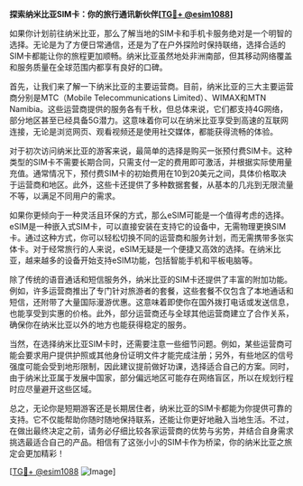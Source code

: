 **探索纳米比亚SIM卡：你的旅行通讯新伙伴[[TG💪+ @esim1088](https://t.me/s/esim1088)]**

如果你计划前往纳米比亚，那么了解当地的SIM卡和手机卡服务绝对是一个明智的选择。无论是为了方便日常通信，还是为了在户外探险时保持联络，选择合适的SIM卡都能让你的旅程更加顺畅。纳米比亚虽然地处非洲南部，但其移动网络覆盖和服务质量在全球范围内都享有良好的口碑。

首先，让我们来了解一下纳米比亚的主要运营商。目前，纳米比亚的三大主要运营商分别是MTC（Mobile Telecommunications Limited）、WIMAX和MTN Namibia。这些运营商提供的服务各有千秋，但总体来说，它们都支持4G网络，部分地区甚至已经具备5G潜力。这意味着你可以在纳米比亚享受到高速的互联网连接，无论是浏览网页、观看视频还是使用社交媒体，都能获得流畅的体验。

对于初次访问纳米比亚的游客来说，最简单的选择是购买一张预付费SIM卡。这种类型的SIM卡不需要长期合同，只需支付一定的费用即可激活，并根据实际使用量充值。通常情况下，预付费SIM卡的初始费用在10到20美元之间，具体价格取决于运营商和地区。此外，这些卡还提供了多种数据套餐，从基本的几兆到无限流量不等，以满足不同用户的需求。

如果你更倾向于一种灵活且环保的方式，那么eSIM可能是一个值得考虑的选择。eSIM是一种嵌入式SIM卡，可以直接安装在支持它的设备中，无需物理更换SIM卡。通过这种方式，你可以轻松切换不同的运营商和服务计划，而无需携带多张实体卡。对于经常旅行的人来说，eSIM无疑是一个便捷又高效的选择。在纳米比亚，越来越多的设备开始支持eSIM功能，包括智能手机和平板电脑等。

除了传统的语音通话和短信服务外，纳米比亚的SIM卡还提供了丰富的附加功能。例如，许多运营商推出了专门针对旅游者的套餐，这些套餐不仅包含了本地通话和短信，还附带了大量国际漫游优惠。这意味着即使你在国外拨打电话或发送信息，也能享受到实惠的价格。此外，部分运营商还与全球其他运营商建立了合作关系，确保你在纳米比亚以外的地方也能获得稳定的服务。

当然，在选择纳米比亚SIM卡时，还需要注意一些细节问题。例如，某些运营商可能会要求用户提供护照或其他身份证明文件才能完成注册；另外，有些地区的信号强度可能会受到地形限制，因此建议提前做好功课，选择适合自己的方案。同时，由于纳米比亚属于发展中国家，部分偏远地区可能存在网络盲区，所以在规划行程时应尽量避开这些区域。

总之，无论你是短期游客还是长期居住者，纳米比亚的SIM卡都能为你提供可靠的支持。它不仅能帮助你随时随地保持联系，还能让你更好地融入当地生活。不过，在做出最终决定之前，请务必仔细比较各家运营商的优势与劣势，并结合自身需求挑选最适合自己的产品。相信有了这张小小的SIM卡作为桥梁，你的纳米比亚之旅定会更加精彩！

[[TG💪+ @esim1088](https://t.me/s/esim1088) ![Image](https://i.postimg.cc/4NQfJmqS/Snipaste-2025-05-13-00-14-12.png)]